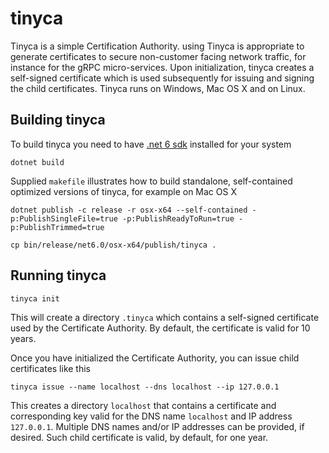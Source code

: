# tinyca

Tinyca is a simple Certification Authority. using Tinyca is appropriate to generate certificates to secure non-customer facing network traffic, for instance for the gRPC micro-services.
Upon initialization, tinyca creates a self-signed certificate which is used subsequently for issuing and signing the child certificates.
Tinyca runs on Windows, Mac OS X and on Linux.

## Building tinyca

To build tinyca you need to have
[.net 6 sdk](https://dotnet.microsoft.com/download/dotnet/6.0)
installed for your system

```
dotnet build
```

Supplied `makefile` illustrates how to build standalone, self-contained optimized versions of tinyca, for example on Mac OS X

```
dotnet publish -c release -r osx-x64 --self-contained -p:PublishSingleFile=true -p:PublishReadyToRun=true -p:PublishTrimmed=true

cp bin/release/net6.0/osx-x64/publish/tinyca .
```

## Running tinyca

```
tinyca init
```

This will create a directory `.tinyca` which contains a self-signed certificate used by the Certificate Authority. By default, the certificate is valid for 10 years.

Once you have initialized the Certificate Authority, you can issue child certificates like this

```
tinyca issue --name localhost --dns localhost --ip 127.0.0.1
```

This creates a directory `localhost` that contains a certificate and corresponding key valid for the DNS name `localhost` and IP address `127.0.0.1`. Multiple DNS names and/or IP addresses can be provided, if desired. Such child certificate is valid, by default, for one year.
